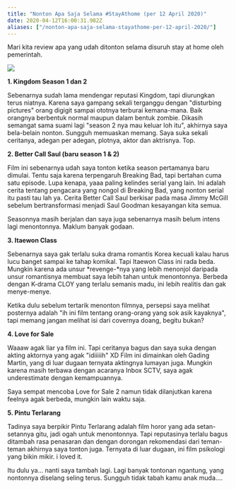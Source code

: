 ```yaml
---
title: "Nonton Apa Saja Selama #StayAthome (per 12 April 2020)"
date: 2020-04-12T16:00:31.982Z
aliases: ["/nonton-apa-saja-selama-stayathome-per-12-april-2020/"]
---
```

Mari kita review apa yang udah ditonton selama disuruh stay at home oleh pemerintah. 

![](/img/uploads/adad.jpeg)

**1. Kingdom Season 1 dan 2**

Sebenarnya sudah lama mendengar reputasi Kingdom, tapi diurungkan terus niatnya. Karena saya gampang sekali terganggu dengan "disturbing pictures" orang digigit sampai ototnya terburai kemana-mana. Baik orangnya berbentuk normal maupun dalam bentuk zombie. Dikasih semangat sama suami lagi "season 2 nya mau keluar loh itu", akhirnya saya bela-belain nonton. Sungguh memuaskan memang. Saya suka sekali ceritanya, adegan per adegan, plotnya, aktor dan aktrisnya. Top. 

**2. Better Call Saul (baru season 1 & 2)**

Film ini sebenarnya udah saya tonton ketika season pertamanya baru dimulai. Tentu saja karena terpengaruh Breaking Bad, tapi bertahan cuma satu episode. Lupa kenapa, yaaa paling kelindes serial yang lain. Ini adalah cerita tentang pengacara yang nongol di Breaking Bad, yang nonton serial itu pasti tau lah ya. Cerita Better Call Saul berkisar pada masa Jimmy McGill sebelum bertransformasi menjadi Saul Goodman kesayangan kita semua. 

Seasonnya masih berjalan dan saya juga sebenarnya masih belum intens lagi menontonnya. Maklum banyak godaan. 

**3. Itaewon Class**

Sebenarnya saya gak terlalu suka drama romantis Korea kecuali kalau harus lucu banget sampai ke tahap komikal. Tapi Itaewon Class ini rada beda. Mungkin karena ada unsur *revenge-*nya yang lebih menonjol daripada unsur romantisnya membuat saya lebih tahan untuk menontonnya. Berbeda dengan K-drama CLOY yang terlalu semanis madu, ini lebih realitis dan gak menye-menye. 

Ketika dulu sebelum tertarik menonton filmnya, persepsi saya melihat posternya adalah "ih ini film tentang orang-orang yang sok asik kayaknya", tapi memang jangan melihat isi dari covernya doang, begitu bukan?

**4. Love for Sale**

Waaaw agak liar ya film ini. Tapi ceritanya bagus dan saya suka dengan akting aktornya yang agak "idiiiiih" XD Film ini dimainkan oleh Gading Martin, yang di luar dugaan ternyata aktingnya lumayan juga. Mungkin karena masih terbawa dengan acaranya Inbox SCTV, saya agak underestimate dengan kemampuannya. 

Saya sempat mencoba Love for Sale 2 namun tidak dilanjutkan karena feelnya agak berbeda, mungkin lain waktu saja. 

**5. Pintu Terlarang**

Tadinya saya berpikir Pintu Terlarang adalah film horor yang ada setan-setannya gitu, jadi ogah untuk menontonnya. Tapi reputasinya terlalu bagus ditambah rasa penasaran dan dengan dorongan rekomendasi dari teman-teman akhirnya saya tonton juga. Ternyata di luar dugaan, ini film psikologi yang bikin mikir. i loved it. 

Itu dulu ya... nanti saya tambah lagi. Lagi banyak tontonan ngantung, yang nontonnya diselang seling terus. Sungguh tidak tabah kamu anak muda....
